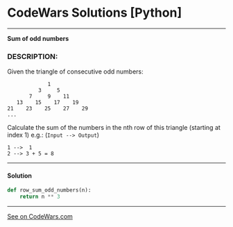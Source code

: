 # CodeWars Solutions [Python]
___
__Sum of odd numbers__
### DESCRIPTION:

Given the triangle of consecutive odd numbers:

```angular2html
             1
          3     5
       7     9    11
   13    15    17    19
21    23    25    27    29
...
```
Calculate the sum of the numbers in the nth row of this triangle (starting at index 1) e.g.: (`Input --> Output`)

```
1 -->  1
2 --> 3 + 5 = 8
```
___
#### Solution

```Python
def row_sum_odd_numbers(n):
    return n ** 3
```
___
[See on CodeWars.com](https://www.codewars.com/kata/55fd2d567d94ac3bc9000064)
